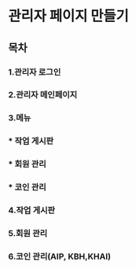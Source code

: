 # 관리자 페이지 만들기

## 목차
### 1.관리자 로그인
### 2.관리자 메인페이지
### 3.메뉴
###     * 작업 게시판
###     * 회원 관리
###     * 코인 관리
### 4.작업 게시판
### 5.회원 관리
### 6.코인 관리(AIP, KBH,KHAI)